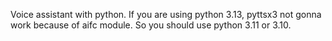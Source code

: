 Voice assistant with python. If you are using python 3.13, pyttsx3 not gonna work because of aifc module. So you should use python 3.11 or 3.10.
